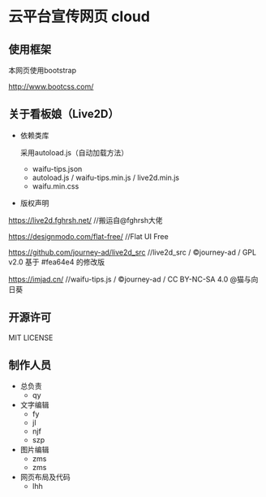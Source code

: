 # 云平台宣传网页  cloud

## 使用框架

本网页使用bootstrap

http://www.bootcss.com/

## 关于看板娘（Live2D）

- 依赖类库

    采用autoload.js（自动加载方法）
    
    - waifu-tips.json  
    - autoload.js / waifu-tips.min.js / live2d.min.js
    - waifu.min.css


- 版权声明

https://live2d.fghrsh.net/               //搬运自@fghrsh大佬

https://designmodo.com/flat-free/        //Flat UI Free

https://github.com/journey-ad/live2d_src //live2d_src / ©journey-ad / GPL v2.0 基于 #fea64e4 的修改版

https://imjad.cn/                        //waifu-tips.js / ©journey-ad / CC BY-NC-SA 4.0 @猫与向日葵

## 开源许可 

MIT LICENSE


## 制作人员

- 总负责
    - qy
- 文字编辑
    - fy
    - jl
    - njf
    - szp
- 图片编辑
    - zms
    - zms
- 网页布局及代码
    - lhh


